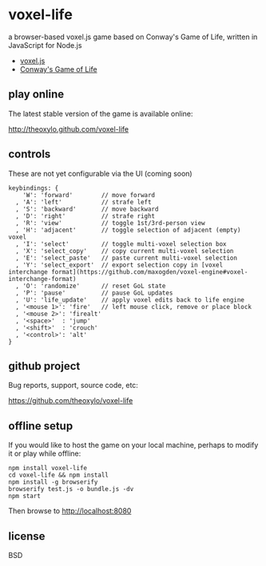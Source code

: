 # voxel-life
a browser-based voxel.js game based on Conway's Game of Life, written in JavaScript for Node.js

* [voxel.js](http://voxeljs.com)
* [Conway's Game of Life](http://en.wikipedia.org/wiki/Conway%27s_Game_of_Life)

## play online
The latest stable version of the game is available online:

http://theoxylo.github.com/voxel-life

## controls
These are not yet configurable via the UI (coming soon)
```
keybindings: {
    'W': 'forward'        // move forward
  , 'A': 'left'           // strafe left
  , 'S': 'backward'       // move backward
  , 'D': 'right'          // strafe right
  , 'R': 'view'           // toggle 1st/3rd-person view
  , 'H': 'adjacent'       // toggle selection of adjacent (empty) voxel
  , 'I': 'select'         // toggle multi-voxel selection box
  , 'X': 'select_copy'    // copy current multi-voxel selection
  , 'E': 'select_paste'   // paste current multi-voxel selection
  , 'Y': 'select_export'  // export selection copy in [voxel interchange format](https://github.com/maxogden/voxel-engine#voxel-interchange-format)
  , 'O': 'randomize'      // reset GoL state
  , 'P': 'pause'          // pause GoL updates
  , 'U': 'life_update'    // apply voxel edits back to life engine
  , '<mouse 1>': 'fire'   // left mouse click, remove or place block
  , '<mouse 2>': 'firealt'
  , '<space>'  : 'jump'
  , '<shift>'  : 'crouch'
  , '<control>': 'alt'
}
```

## github project
Bug reports, support, source code, etc:

https://github.com/theoxylo/voxel-life

## offline setup
If you would like to host the game on your local machine,
perhaps to modify it or play while offline:
```
npm install voxel-life
cd voxel-life && npm install
npm install -g browserify
browserify test.js -o bundle.js -dv
npm start
```
Then browse to [http://localhost:8080](http://localhost:8080)

## license
BSD
